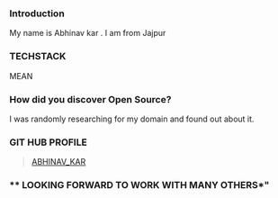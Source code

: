### Introduction 
My name is Abhinav kar  . I am from Jajpur 
### TECHSTACK
MEAN 
### How did you discover Open Source?
I was randomly researching for my domain and found out about it.
### GIT HUB PROFILE 
> <a href="https://github.com/Abhinavkar"> ABHINAV_KAR</a>
### ** LOOKING FORWARD TO WORK WITH MANY OTHERS*"
  
